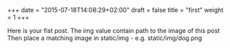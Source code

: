 +++
date = "2015-07-18T14:08:29+02:00"
draft = false
title = "first"
weight = 1
+++

Here is your fist post.
The img value contain path to the image of this post
Then place a matching image in static/img - e.g. static/img/dog.png
